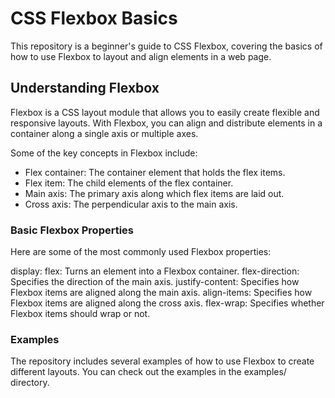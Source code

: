 # CSS Flexbox Basics

This repository is a beginner's guide to CSS Flexbox, covering the basics of how to use Flexbox to layout and align elements in a web page.

## Understanding Flexbox

Flexbox is a CSS layout module that allows you to easily create flexible and responsive layouts. With Flexbox, you can align and distribute elements in a container along a single axis or multiple axes.

Some of the key concepts in Flexbox include:

- Flex container: The container element that holds the flex items.
- Flex item: The child elements of the flex container.
- Main axis: The primary axis along which flex items are laid out.
- Cross axis: The perpendicular axis to the main axis.

### Basic Flexbox Properties

Here are some of the most commonly used Flexbox properties:

display: flex: Turns an element into a Flexbox container.
flex-direction: Specifies the direction of the main axis.
justify-content: Specifies how Flexbox items are aligned along the main axis.
align-items: Specifies how Flexbox items are aligned along the cross axis.
flex-wrap: Specifies whether Flexbox items should wrap or not.

### Examples

The repository includes several examples of how to use Flexbox to create different layouts. You can check out the examples in the examples/ directory.
